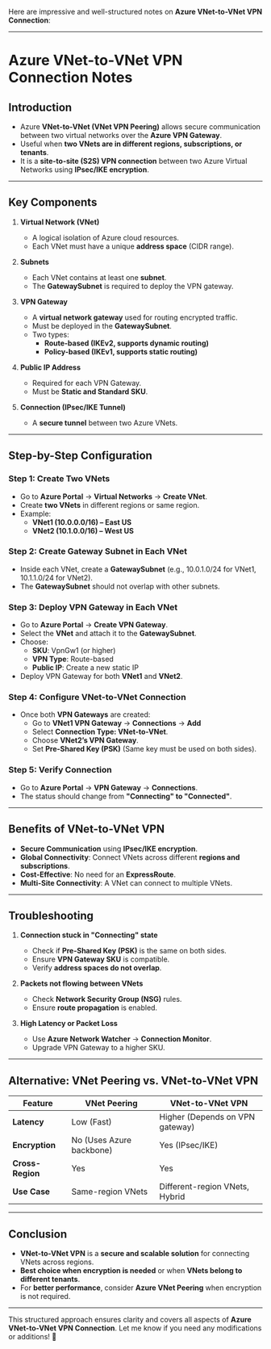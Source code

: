 Here are impressive and well-structured notes on **Azure VNet-to-VNet VPN Connection**:

---

# **Azure VNet-to-VNet VPN Connection Notes**

## **Introduction**
- Azure **VNet-to-VNet (VNet VPN Peering)** allows secure communication between two virtual networks over the **Azure VPN Gateway**.
- Useful when **two VNets are in different regions, subscriptions, or tenants**.
- It is a **site-to-site (S2S) VPN connection** between two Azure Virtual Networks using **IPsec/IKE encryption**.

---

## **Key Components**
1. **Virtual Network (VNet)**  
   - A logical isolation of Azure cloud resources.
   - Each VNet must have a unique **address space** (CIDR range).
  
2. **Subnets**  
   - Each VNet contains at least one **subnet**.
   - The **GatewaySubnet** is required to deploy the VPN gateway.

3. **VPN Gateway**  
   - A **virtual network gateway** used for routing encrypted traffic.
   - Must be deployed in the **GatewaySubnet**.
   - Two types:
     - **Route-based (IKEv2, supports dynamic routing)**
     - **Policy-based (IKEv1, supports static routing)**

4. **Public IP Address**  
   - Required for each VPN Gateway.
   - Must be **Static and Standard SKU**.

5. **Connection (IPsec/IKE Tunnel)**  
   - A **secure tunnel** between two Azure VNets.

---

## **Step-by-Step Configuration**

### **Step 1: Create Two VNets**
- Go to **Azure Portal** → **Virtual Networks** → **Create VNet**.
- Create **two VNets** in different regions or same region.
- Example:
  - **VNet1 (10.0.0.0/16) – East US**
  - **VNet2 (10.1.0.0/16) – West US**

### **Step 2: Create Gateway Subnet in Each VNet**
- Inside each VNet, create a **GatewaySubnet** (e.g., 10.0.1.0/24 for VNet1, 10.1.1.0/24 for VNet2).
- The **GatewaySubnet** should not overlap with other subnets.

### **Step 3: Deploy VPN Gateway in Each VNet**
- Go to **Azure Portal** → **Create VPN Gateway**.
- Select the **VNet** and attach it to the **GatewaySubnet**.
- Choose:
  - **SKU**: VpnGw1 (or higher)
  - **VPN Type**: Route-based
  - **Public IP**: Create a new static IP
- Deploy VPN Gateway for both **VNet1** and **VNet2**.

### **Step 4: Configure VNet-to-VNet Connection**
- Once both **VPN Gateways** are created:
  - Go to **VNet1 VPN Gateway** → **Connections** → **Add**
  - Select **Connection Type: VNet-to-VNet**.
  - Choose **VNet2’s VPN Gateway**.
  - Set **Pre-Shared Key (PSK)** (Same key must be used on both sides).

### **Step 5: Verify Connection**
- Go to **Azure Portal** → **VPN Gateway** → **Connections**.
- The status should change from **"Connecting" to "Connected"**.

---

## **Benefits of VNet-to-VNet VPN**
- **Secure Communication** using **IPsec/IKE encryption**.
- **Global Connectivity**: Connect VNets across different **regions and subscriptions**.
- **Cost-Effective**: No need for an **ExpressRoute**.
- **Multi-Site Connectivity**: A VNet can connect to multiple VNets.

---

## **Troubleshooting**
1. **Connection stuck in "Connecting" state**
   - Check if **Pre-Shared Key (PSK)** is the same on both sides.
   - Ensure **VPN Gateway SKU** is compatible.
   - Verify **address spaces do not overlap**.

2. **Packets not flowing between VNets**
   - Check **Network Security Group (NSG)** rules.
   - Ensure **route propagation** is enabled.

3. **High Latency or Packet Loss**
   - Use **Azure Network Watcher** → **Connection Monitor**.
   - Upgrade VPN Gateway to a higher SKU.

---

## **Alternative: VNet Peering vs. VNet-to-VNet VPN**
| Feature | VNet Peering | VNet-to-VNet VPN |
|---------|-------------|------------------|
| **Latency** | Low (Fast) | Higher (Depends on VPN gateway) |
| **Encryption** | No (Uses Azure backbone) | Yes (IPsec/IKE) |
| **Cross-Region** | Yes | Yes |
| **Use Case** | Same-region VNets | Different-region VNets, Hybrid |

---

## **Conclusion**
- **VNet-to-VNet VPN** is a **secure and scalable solution** for connecting VNets across regions.
- **Best choice when encryption is needed** or when **VNets belong to different tenants**.
- For **better performance**, consider **Azure VNet Peering** when encryption is not required.

---

This structured approach ensures clarity and covers all aspects of **Azure VNet-to-VNet VPN Connection**. Let me know if you need any modifications or additions! 🚀